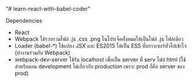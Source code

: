 "# learn-react-with-babel-coder" 

Dependencies
- React
- Webpack ใช้รวบรวมไฟล์ .js .css .png ในโปรเจ็คทั้งหมดให้เป็นไฟล์ .js ไฟล์เดียว
- Loader (babel-*) ใช้แปลง JSX และ ES2015 ให้เป็น ES5 ที่บราวเซอร์ทั่วไปเข้าใจ (ทำงานร่วมกับ Webpack)
- webpack-dev-server ใช้รัน localhost เพื่อเป็น server ที่ serv ไฟล์ html (ใช้สำหรับตอน development ไม่เกี่ยวกับ production เพราะ prod ก็คือ server ของ prod)
